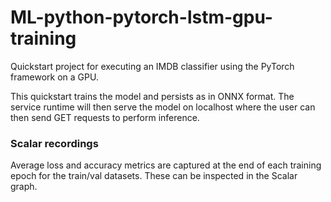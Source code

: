 # ML-python-pytorch-lstm-gpu-training

Quickstart project for executing an IMDB classifier using the PyTorch framework on a GPU.

This quickstart trains the model and persists as in ONNX format. The service runtime will then serve the model on localhost where the user can then send GET requests to perform inference.

### Scalar recordings

Average loss and accuracy metrics are captured at the end of each training epoch for the train/val datasets. These can be inspected in the Scalar graph.
